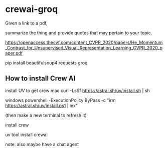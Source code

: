 # crewai-groq

Given a link to a pdf, 

summarize the thing and provide quotes that may pertain to your topic.

https://openaccess.thecvf.com/content_CVPR_2020/papers/He_Momentum_Contrast_for_Unsupervised_Visual_Representation_Learning_CVPR_2020_paper.pdf

pip install beautifulsoup4 requests groq 

## How to install Crew AI

install UV to get crew
mac
curl -LsSf https://astral.sh/uv/install.sh | sh

windows
powershell -ExecutionPolicy ByPass -c "irm https://astral.sh/uv/install.ps1 | iex"

(then make a new terminal to refresh it)

install crew

uv tool install crewai

note: also maybe have a chat agent